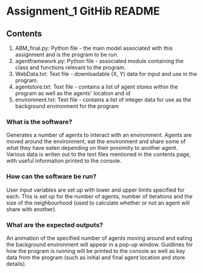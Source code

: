 # Assignment_1 GitHib README
## Contents
1. ABM_final.py: Python file - the main model associated with this assignment and is the program to be run.         
2. agentframework.py: Python file - associated module containing the class and functions relevant to the program.        
3. WebData.txt: Text file - downloadable (X, Y) data for input and use in the program.                                     
4. agentstore.txt: Text file - contains a list of agent stores within the program as well as the agents' location and id
5. environment.txt: Text file - contains a list of integer data for use as the background environment for the program
### What is the software?
Generates a number of agents to interact with an environment. Agents are moved around the environment, 
eat the environment and share some of what they have eaten depending on their proximity to another agent. 
Various data is writen out to the text files mentioned in the contents page, with useful information printed to the console.
### How can the software be run?
User input variables are set up with lower and upper limits specified for each. This is set up for the number of agents,
number of iterations and the size of the neighbourhood (used to calculate whether or not an agent will share with another).
### What are the expected outputs?
An animation of the specified number of agents moving around and eating the background environment will appear in a pop-up
window. Guidlines for how the program is running will be printed to the console as well as key data from the program (such as
initial and final agent location and store details).
